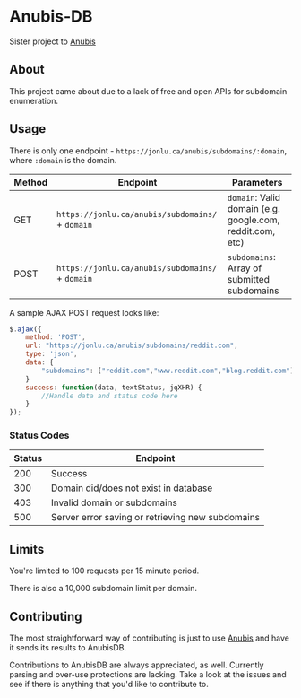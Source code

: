 # Anubis-DB

Sister project to [Anubis](https://github.com/jonluca/Anubis)

## About

This project came about due to a lack of free and open APIs for subdomain enumeration.

## Usage

There is only one endpoint - `https://jonlu.ca/anubis/subdomains/:domain`, where `:domain` is the domain.

| Method | Endpoint                                         | Parameters                                                |
| ------ | ------------------------------------------------ | --------------------------------------------------------- |
| GET    | `https://jonlu.ca/anubis/subdomains/` + `domain` | `domain`: Valid domain (e.g. google.com, reddit.com, etc) |
| POST   | `https://jonlu.ca/anubis/subdomains/` + `domain` | `subdomains`: Array of submitted subdomains               |

A sample AJAX POST request looks like:

```js
$.ajax({
    method: 'POST',
    url: "https://jonlu.ca/anubis/subdomains/reddit.com",
    type: 'json',
    data: {
        "subdomains": ["reddit.com","www.reddit.com","blog.reddit.com"]
    }
    success: function(data, textStatus, jqXHR) {
        //Handle data and status code here
    }
});
```

### Status Codes

| Status | Endpoint                                         |
| ------ | ------------------------------------------------ |
| 200    | Success                                          |
| 300    | Domain did/does not exist in database            |
| 403    | Invalid domain or subdomains                     |
| 500    | Server error saving or retrieving new subdomains |

## Limits

You're limited to 100 requests per 15 minute period.

There is also a 10,000 subdomain limit per domain.

## Contributing

The most straightforward way of contributing is just to use [Anubis](https://github.com/jonluca/anubis) and have it sends its results to AnubisDB.

Contributions to AnubisDB are always appreciated, as well. Currently parsing and over-use protections are lacking. Take a look at the issues and see if there is anything that you'd like to contribute to.
